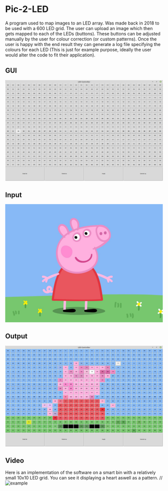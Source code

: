 # Pic-2-LED
A program used to map images to an LED array. 
Was made back in 2018 to be used with a 600 LED grid.
The user can upload an image which then gets mapped to each of the LEDs (buttons).
These buttons can be adjusted manually by the user for colour correction (or custom patterns).
Once the user is happy with the end result they can generate a log file specifying the colours for each LED (This is just for example purpose, ideally the user would alter the code to fit their application).

## GUI
![GUI](images/gui.png)
## Input
![peppa](images/peppa.jpg)
## Output
![peppa_output](images/peppa_example.png)

## Video 
Here is an implementation of the software on a smart bin with a relatively small 10x10 LED grid.
You can see it displaying a heart aswell as a pattern. //
![example](images/video.gif)
